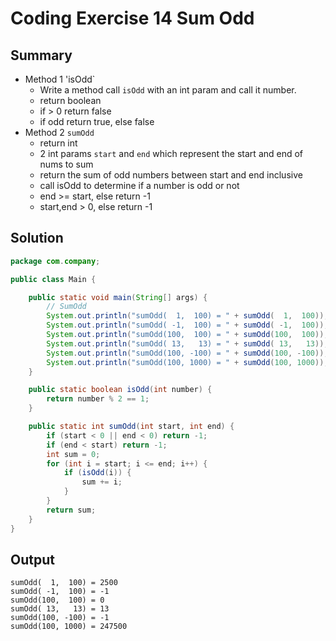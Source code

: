 # Coding Exercise 14 Sum Odd

## Summary
* Method 1 'isOdd`
  * Write a method call `isOdd` with an int param and call it number.
  * return boolean
  * if > 0 return false
  * if odd return true, else false
* Method 2 `sumOdd`
  * return int
  * 2 int params `start` and `end` which represent the start and end of nums to sum
  * return the sum of odd numbers between start and end inclusive
  * call isOdd to determine if a number is odd or not
  * end >= start, else return -1
  * start,end > 0, else return -1

## Solution
```java
package com.company;

public class Main {

    public static void main(String[] args) {
        // SumOdd
        System.out.println("sumOdd(  1,  100) = " + sumOdd(  1,  100));
        System.out.println("sumOdd( -1,  100) = " + sumOdd( -1,  100));
        System.out.println("sumOdd(100,  100) = " + sumOdd(100,  100));
        System.out.println("sumOdd( 13,   13) = " + sumOdd( 13,   13));
        System.out.println("sumOdd(100, -100) = " + sumOdd(100, -100));
        System.out.println("sumOdd(100, 1000) = " + sumOdd(100, 1000));
    }

    public static boolean isOdd(int number) {
        return number % 2 == 1;
    }

    public static int sumOdd(int start, int end) {
        if (start < 0 || end < 0) return -1;
        if (end < start) return -1;
        int sum = 0;
        for (int i = start; i <= end; i++) {
            if (isOdd(i)) {
                sum += i;
            }
        }
        return sum;
    }
}
```
## Output
```
sumOdd(  1,  100) = 2500
sumOdd( -1,  100) = -1
sumOdd(100,  100) = 0
sumOdd( 13,   13) = 13
sumOdd(100, -100) = -1
sumOdd(100, 1000) = 247500
```
